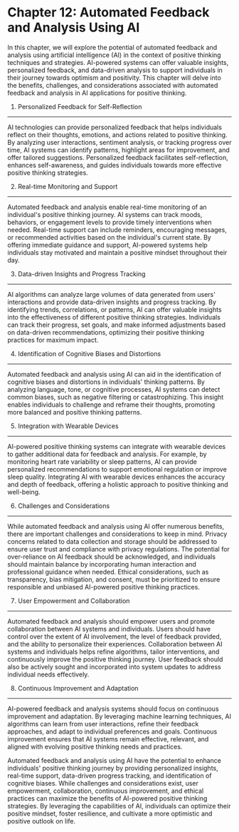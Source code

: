 Chapter 12: Automated Feedback and Analysis Using AI
====================================================

In this chapter, we will explore the potential of automated feedback and analysis using artificial intelligence (AI) in the context of positive thinking techniques and strategies. AI-powered systems can offer valuable insights, personalized feedback, and data-driven analysis to support individuals in their journey towards optimism and positivity. This chapter will delve into the benefits, challenges, and considerations associated with automated feedback and analysis in AI applications for positive thinking.

1. Personalized Feedback for Self-Reflection
--------------------------------------------

AI technologies can provide personalized feedback that helps individuals reflect on their thoughts, emotions, and actions related to positive thinking. By analyzing user interactions, sentiment analysis, or tracking progress over time, AI systems can identify patterns, highlight areas for improvement, and offer tailored suggestions. Personalized feedback facilitates self-reflection, enhances self-awareness, and guides individuals towards more effective positive thinking strategies.

2. Real-time Monitoring and Support
-----------------------------------

Automated feedback and analysis enable real-time monitoring of an individual's positive thinking journey. AI systems can track moods, behaviors, or engagement levels to provide timely interventions when needed. Real-time support can include reminders, encouraging messages, or recommended activities based on the individual's current state. By offering immediate guidance and support, AI-powered systems help individuals stay motivated and maintain a positive mindset throughout their day.

3. Data-driven Insights and Progress Tracking
---------------------------------------------

AI algorithms can analyze large volumes of data generated from users' interactions and provide data-driven insights and progress tracking. By identifying trends, correlations, or patterns, AI can offer valuable insights into the effectiveness of different positive thinking strategies. Individuals can track their progress, set goals, and make informed adjustments based on data-driven recommendations, optimizing their positive thinking practices for maximum impact.

4. Identification of Cognitive Biases and Distortions
-----------------------------------------------------

Automated feedback and analysis using AI can aid in the identification of cognitive biases and distortions in individuals' thinking patterns. By analyzing language, tone, or cognitive processes, AI systems can detect common biases, such as negative filtering or catastrophizing. This insight enables individuals to challenge and reframe their thoughts, promoting more balanced and positive thinking patterns.

5. Integration with Wearable Devices
------------------------------------

AI-powered positive thinking systems can integrate with wearable devices to gather additional data for feedback and analysis. For example, by monitoring heart rate variability or sleep patterns, AI can provide personalized recommendations to support emotional regulation or improve sleep quality. Integrating AI with wearable devices enhances the accuracy and depth of feedback, offering a holistic approach to positive thinking and well-being.

6. Challenges and Considerations
--------------------------------

While automated feedback and analysis using AI offer numerous benefits, there are important challenges and considerations to keep in mind. Privacy concerns related to data collection and storage should be addressed to ensure user trust and compliance with privacy regulations. The potential for over-reliance on AI feedback should be acknowledged, and individuals should maintain balance by incorporating human interaction and professional guidance when needed. Ethical considerations, such as transparency, bias mitigation, and consent, must be prioritized to ensure responsible and unbiased AI-powered positive thinking practices.

7. User Empowerment and Collaboration
-------------------------------------

Automated feedback and analysis should empower users and promote collaboration between AI systems and individuals. Users should have control over the extent of AI involvement, the level of feedback provided, and the ability to personalize their experiences. Collaboration between AI systems and individuals helps refine algorithms, tailor interventions, and continuously improve the positive thinking journey. User feedback should also be actively sought and incorporated into system updates to address individual needs effectively.

8. Continuous Improvement and Adaptation
----------------------------------------

AI-powered feedback and analysis systems should focus on continuous improvement and adaptation. By leveraging machine learning techniques, AI algorithms can learn from user interactions, refine their feedback approaches, and adapt to individual preferences and goals. Continuous improvement ensures that AI systems remain effective, relevant, and aligned with evolving positive thinking needs and practices.

Automated feedback and analysis using AI have the potential to enhance individuals' positive thinking journey by providing personalized insights, real-time support, data-driven progress tracking, and identification of cognitive biases. While challenges and considerations exist, user empowerment, collaboration, continuous improvement, and ethical practices can maximize the benefits of AI-powered positive thinking strategies. By leveraging the capabilities of AI, individuals can optimize their positive mindset, foster resilience, and cultivate a more optimistic and positive outlook on life.
